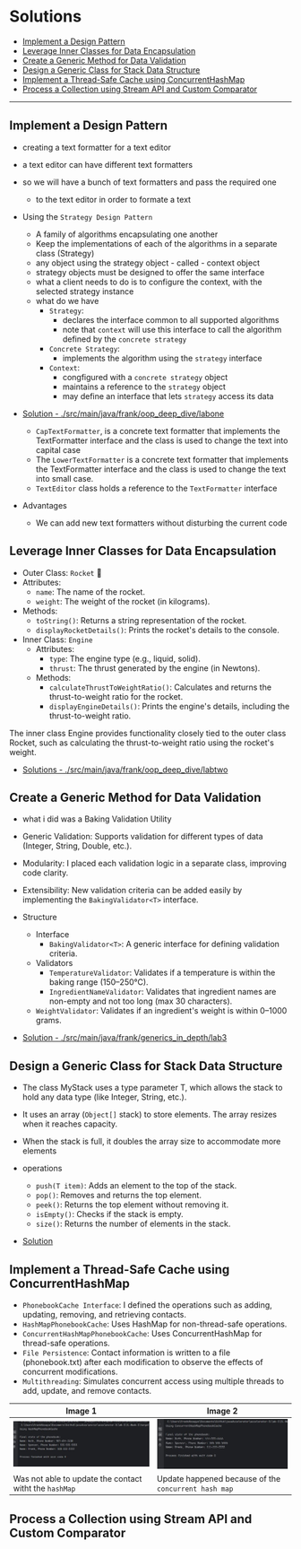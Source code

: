 # Solutions
- [Implement a Design Pattern](#implement-a-design-pattern)
- [Leverage Inner Classes for Data Encapsulation](#leverage-inner-classes-for-data-encapsulation)
- [Create a Generic Method for Data Validation](#create-a-generic-method-for-data-validation)
- [Design a Generic Class for Stack Data Structure](#design-a-generic-class-for-stack-data-structure)
- [Implement a Thread-Safe Cache using ConcurrentHashMap](#implement-a-thread-safe-cache-using-concurrenthashmap)
- [Process a Collection using Stream API and Custom Comparator](#process-a-collection-using-stream-api-and-custom-comparator)
---

## Implement a Design Pattern
- creating a text formatter for a text editor
- a text editor can have different text formatters
- so we will have a bunch of text formatters and pass the required one

  - to the text editor in order to formate a text

- Using the `Strategy Design Pattern`

  - A family of algorithms encapsulating one another
  - Keep the implementations of each of the algorithms in a separate class (Strategy)
  - any object using the strategy object - called - context object
  - strategy objects must be designed to offer the same interface
  - what a client needs to do is to configure the context, with the selected strategy instance
  - what do we have
    - `Strategy`:
      - declares the interface common to all supported algorithms
      - note that `context` will use this interface to call the algorithm defined by the `concrete strategy`
    - `Concrete Strategy`:
      - implements the algorithm using the `strategy` interface
    - `Context`:
      - congfigured with a `concrete strategy` object
      - maintains a reference to the `strategy` object
      - may define an interface that lets `strategy` access its data

- [Solution - ./src/main/java/frank/oop_deep_dive/labone](./src/main/java/frank/oop_deep_dive/labone)
    - `CapTextFormatter`, is a concrete text formatter that implements the TextFormatter interface and the class is used to change the text into capital case
    - The `LowerTextFormatter` is a concrete text formatter that implements the TextFormatter interface and the class is
used to change the text into small case.
    - `TextEditor` class holds a reference to the `TextFormatter` interface

- Advantages
    -  We can add new text formatters without disturbing the current code



## Leverage Inner Classes for Data Encapsulation
- Outer Class: `Rocket` 🚀
- Attributes:
    - `name`: The name of the rocket.
    - `weight`: The weight of the rocket (in kilograms).
- Methods:
    - `toString()`: Returns a string representation of the rocket.
    - `displayRocketDetails()`: Prints the rocket's details to the console.
- Inner Class: `Engine`
    - Attributes:
        - `type`: The engine type (e.g., liquid, solid).
        - `thrust`: The thrust generated by the engine (in Newtons).
    - Methods:
        - `calculateThrustToWeightRatio()`: Calculates and returns the thrust-to-weight ratio for the rocket.
        - `displayEngineDetails()`: Prints the engine's details, including the thrust-to-weight ratio.

The inner class Engine provides functionality closely tied to the outer class Rocket, such as calculating the thrust-to-weight ratio using the rocket's weight.

- [Solutions - ./src/main/java/frank/oop_deep_dive/labtwo](./src/main/java/frank/oop_deep_dive/labtwo)



## Create a Generic Method for Data Validation
-  what i did was a Baking Validation Utility
- Generic Validation: Supports validation for different types of data (Integer, String, Double, etc.).
- Modularity: I placed each validation logic in a separate class, improving code clarity.
- Extensibility: New validation criteria can be added easily by implementing the `BakingValidator<T>` interface.
- Structure
    - Interface
        - `BakingValidator<T>`: A generic interface for defining validation criteria.
    - Validators
        - `TemperatureValidator`: Validates if a temperature is within the baking range (150–250°C).
        - `IngredientNameValidator`: Validates that ingredient names are non-empty and not too long (max 30 characters).
    - `WeightValidator`: Validates if an ingredient's weight is within 0–1000 grams.

- [Solution - ./src/main/java/frank/generics_in_depth/lab3](./src/main/java/frank/generics_in_depth/lab3)


## Design a Generic Class for Stack Data Structure
- The class MyStack<T> uses a type parameter T, which allows the stack to hold any data type (like Integer, String, etc.).
- It uses an array (`Object[]` stack) to store elements. The array resizes when it reaches capacity.
- When the stack is full, it doubles the array size to accommodate more elements
- operations
    - `push(T item)`: Adds an element to the top of the stack.
    - `pop()`: Removes and returns the top element.
    - `peek()`: Returns the top element without removing it.
    - `isEmpty()`: Checks if the stack is empty.
    - `size()`: Returns the number of elements in the stack.

- [Solution ](./src/main/java/frank/generics_in_depth/lab4/)

## Implement a Thread-Safe Cache using ConcurrentHashMap
- `PhonebookCache Interface`: I defined the  operations such as adding, updating, removing, and retrieving contacts.
- `HashMapPhonebookCache`: Uses HashMap for non-thread-safe operations.
- `ConcurrentHashMapPhonebookCache`: Uses ConcurrentHashMap for thread-safe operations.
- `File Persistence`: Contact information is written to a file (phonebook.txt) after each modification to observe the effects of concurrent modifications.
- `Multithreading`: Simulates concurrent access using multiple threads to add, update, and remove contacts.

| **Image 1**                     | **Image 2**                     |
|----------------------------------|----------------------------------|
| ![Image 1](./src/main/java/frank/generics_in_depth/lab5/hashMap.JPG) | ![Image 2](./src/main/java/frank/generics_in_depth/lab5/concurrentHashMap.JPG) |
| Was not able to update the contact witht the `hashMap` | Update happened because of the `concurrent hash map` |



## Process a Collection using Stream API and Custom Comparator






















